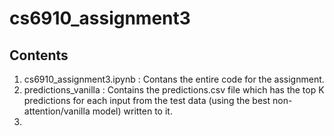 # cs6910_assignment3

## Contents
1. cs6910_assignment3.ipynb : Contans the entire code for the assignment.
2. predictions_vanilla : Contains the predictions.csv file which has the top K predictions for each input from the test data (using the best non-attention/vanilla model) written to it.
3. 

